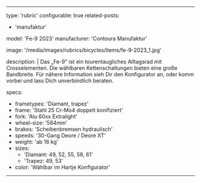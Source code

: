 ---

type: 'rubric'
configurable: true
related-posts:
  - 'manufaktur'

model: 'Fe-9 2023'
manufacturer: 'Contoura Manufaktur'

image: '/media/images/rubrics/bicycles/items/fe-9-2023_1.jpg'

description: |
    Das „Fe-9" ist ein tourentaugliches Alltagsrad mit Crosselementen. Die wählbaren Kettenschaltungen bieten eine große Bandbreite.
    Für nähere Information sieh Dir den Konfigurator an, oder komm vorbei und lass Dich unverbindlich beraten.

specs:
  - frametypes: 'Diamant, trapez'
  - frame: 'Stahl 25 Cr-Mo4 doppelt konifiziert'
  - fork: 'Alu 60xx Extralight'
  - wheel-size: '584mm'
  - brakes: 'Scheibenbremsen hydraulisch'
  - speeds: '30-Gang Deore / Deore XT'
  - weight: 'ab 16 kg'
  - sizes:
    - 'Diamant: 49, 52, 55, 58, 61'
    - 'Trapez: 49, 53'
  - color: 'Wählbar im Hartje Konfigurator'


---